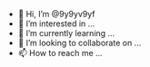 - 👋 Hi, I’m @9y9yv9yf
- 👀 I’m interested in ...
- 🌱 I’m currently learning ...
- 💞️ I’m looking to collaborate on ...
- 📫 How to reach me ...

<!---
9y9yv9yf/9y9yv9yf is a ✨ special ✨ repository because its `README.md` (this file) appears on your GitHub profile.
You can click the Preview link to take a look at your changes.
--->
